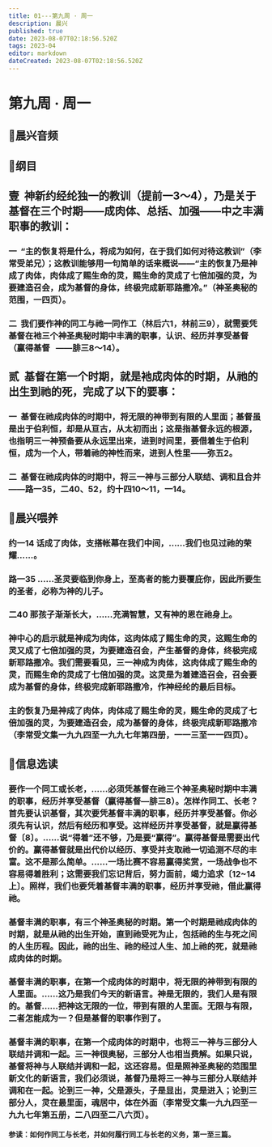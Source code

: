 ```yaml
---
title: 01---第九周 · 周一
description: 晨兴
published: true
date: 2023-08-07T02:18:56.520Z
tags: 2023-04
editor: markdown
dateCreated: 2023-08-07T02:18:56.520Z
---
```


# 第九周 · 周一
## 🎵晨兴音频

## 📖纲目

## **壹  神新约经纶独一的教训（提前一3～4），乃是关于基督在三个时期——成肉体、总括、加强——中之丰满职事的教训：**

### 一  “主的恢复将是什么，将成为如何，在于我们如何对待这教训”（李常受弟兄）；这教训能够用一句简单的话来概说——“主的恢复乃是神成了肉体，肉体成了赐生命的灵，赐生命的灵成了七倍加强的灵，为要建造召会，成为基督的身体，终极完成新耶路撒冷。”（神圣奥秘的范围，一四页）。

### 二  我们要作神的同工与祂一同作工（林后六1，林前三9），就需要凭基督在衪三个神圣奥秘时期中丰满的职事，认识、经历并享受基督（赢得基督   ——腓三8～14）。

## **贰  基督在第一个时期，就是衪成肉体的时期，从祂的出生到祂的死，完成了以下的要事：**

### 一  基督在祂成肉体的时期中，将无限的神带到有限的人里面；基督虽是出于伯利恒，却是从亘古，从太初而出；这是指基督永远的根源，也指明三一神预备要从永远里出来，进到时间里，要借着生于伯利恒，成为一个人，带着祂的神性而来，进到人性里——弥五2。

### 二  基督在祂成肉体的时期中，将三一神与三部分人联结、调和且合并——路一35，二40、52，约十四10～11，一14。

## 📖晨兴喂养

### **约一14	话成了肉体，支搭帐幕在我们中间，……我们也见过祂的荣耀……。**

### **路一35	……圣灵要临到你身上，至高者的能力要覆庇你，因此所要生的圣者，必称为神的儿子。**

### **二40	那孩子渐渐长大，……充满智慧，又有神的恩在祂身上。**

### 神中心的启示就是神成为肉体，这肉体成了赐生命的灵，这赐生命的灵又成了七倍加强的灵，为要建造召会，产生基督的身体，终极完成新耶路撒冷。我们需要看见，三一神成为肉体，这肉体成了赐生命的灵，而赐生命的灵成了七倍加强的灵。这灵是为着建造召会，召会要成为基督的身体，终极完成新耶路撒冷，作神经纶的最后目标。

### 主的恢复乃是神成了肉体，肉体成了赐生命的灵，赐生命的灵成了七倍加强的灵，为要建造召会，成为基督的身体，终极完成新耶路撒冷（李常受文集一九九四至一九九七年第四册，一一三至一一四页）。

## 📖信息选读

### 要作一个同工或长老，……必须凭基督在祂三个神圣奥秘时期中丰满的职事，经历并享受基督（赢得基督—腓三8）。怎样作同工、长老？首先要认识基督，其次要凭基督丰满的职事，经历并享受基督。你必须先有认识，然后有经历和享受。这样经历并享受基督，就是赢得基督〔8〕。……说“得着”还不够，乃是要“赢得”。赢得基督是需要出代价的。赢得基督就是出代价以经历、享受并支取祂一切追测不尽的丰富。这不是那么简单。……一场比赛不容易赢得奖赏，一场战争也不容易得着胜利；这需要我们忘记背后，努力面前，竭力追求〔12~14上〕。照样，我们也要凭着基督丰满的职事，经历并享受祂，借此赢得祂。

### 基督丰满的职事，有三个神圣奥秘的时期。第一个时期是祂成肉体的时期，就是从祂的出生开始，直到祂受死为止，包括祂的生与死之间的人生历程。因此，祂的出生、祂的经过人生、加上祂的死，就是祂成肉体的时期。

### 基督丰满的职事，在第一个成肉体的时期中，将无限的神带到有限的人里面。……这乃是我们今天的新语言。神是无限的，我们人是有限的。基督……把神这无限的一位，带到有限的人里面。无限与有限，二者怎能成为一？但是基督的职事作到了。

### 基督丰满的职事，在第一个成肉体的时期中，也将三一神与三部分人联结并调和一起。三一神很奥秘，三部分人也相当费解。如果只说，基督将神与人联结并调和一起，这还容易。但是照神圣奥秘的范围里新文化的新语言，我们必须说，基督乃是将三一神与三部分人联结并调和在一起。论到三一神，父是源头，子是显出，灵是进入；论到三部分人，灵在最里面，魂居中，体在外面（李常受文集一九九四至一九九七年第五册，二八四至二八六页）。

**参读：如何作同工与长老，并如何履行同工与长老的义务，第一至三篇。**
<!-- Google tag (gtag.js) -->
<script async src="https://www.googletagmanager.com/gtag/js?id=G-1P8709Z16T"></script>
<script>
  window.dataLayer = window.dataLayer || [];
  function gtag(){dataLayer.push(arguments);}
  gtag('js', new Date());

  gtag('config', 'G-1P8709Z16T');
</script>